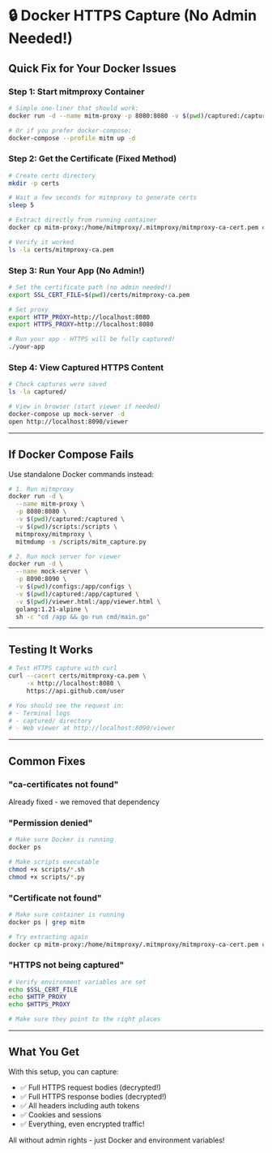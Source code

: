 # 🔒 Docker HTTPS Capture (No Admin Needed!)

## Quick Fix for Your Docker Issues

### Step 1: Start mitmproxy Container
```bash
# Simple one-liner that should work:
docker run -d --name mitm-proxy -p 8080:8080 -v $(pwd)/captured:/captured -v $(pwd)/scripts:/scripts mitmproxy/mitmproxy mitmdump -s /scripts/mitm_capture.py

# Or if you prefer docker-compose:
docker-compose --profile mitm up -d
```

### Step 2: Get the Certificate (Fixed Method)
```bash
# Create certs directory
mkdir -p certs

# Wait a few seconds for mitmproxy to generate certs
sleep 5

# Extract directly from running container
docker cp mitm-proxy:/home/mitmproxy/.mitmproxy/mitmproxy-ca-cert.pem certs/mitmproxy-ca.pem

# Verify it worked
ls -la certs/mitmproxy-ca.pem
```

### Step 3: Run Your App (No Admin!)
```bash
# Set the certificate path (no admin needed!)
export SSL_CERT_FILE=$(pwd)/certs/mitmproxy-ca.pem

# Set proxy
export HTTP_PROXY=http://localhost:8080
export HTTPS_PROXY=http://localhost:8080

# Run your app - HTTPS will be fully captured!
./your-app
```

### Step 4: View Captured HTTPS Content
```bash
# Check captures were saved
ls -la captured/

# View in browser (start viewer if needed)
docker-compose up mock-server -d
open http://localhost:8090/viewer
```

---

## If Docker Compose Fails

Use standalone Docker commands instead:

```bash
# 1. Run mitmproxy
docker run -d \
  --name mitm-proxy \
  -p 8080:8080 \
  -v $(pwd)/captured:/captured \
  -v $(pwd)/scripts:/scripts \
  mitmproxy/mitmproxy \
  mitmdump -s /scripts/mitm_capture.py

# 2. Run mock server for viewer
docker run -d \
  --name mock-server \
  -p 8090:8090 \
  -v $(pwd)/configs:/app/configs \
  -v $(pwd)/captured:/app/captured \
  -v $(pwd)/viewer.html:/app/viewer.html \
  golang:1.21-alpine \
  sh -c "cd /app && go run cmd/main.go"
```

---

## Testing It Works

```bash
# Test HTTPS capture with curl
curl --cacert certs/mitmproxy-ca.pem \
     -x http://localhost:8080 \
     https://api.github.com/user

# You should see the request in:
# - Terminal logs
# - captured/ directory
# - Web viewer at http://localhost:8090/viewer
```

---

## Common Fixes

### "ca-certificates not found"
Already fixed - we removed that dependency

### "Permission denied"
```bash
# Make sure Docker is running
docker ps

# Make scripts executable
chmod +x scripts/*.sh
chmod +x scripts/*.py
```

### "Certificate not found"
```bash
# Make sure container is running
docker ps | grep mitm

# Try extracting again
docker cp mitm-proxy:/home/mitmproxy/.mitmproxy/mitmproxy-ca-cert.pem certs/mitmproxy-ca.pem
```

### "HTTPS not being captured"
```bash
# Verify environment variables are set
echo $SSL_CERT_FILE
echo $HTTP_PROXY
echo $HTTPS_PROXY

# Make sure they point to the right places
```

---

## What You Get

With this setup, you can capture:
- ✅ Full HTTPS request bodies (decrypted!)
- ✅ Full HTTPS response bodies (decrypted!)
- ✅ All headers including auth tokens
- ✅ Cookies and sessions
- ✅ Everything, even encrypted traffic!

All without admin rights - just Docker and environment variables!